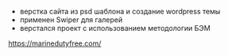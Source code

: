 - верстка сайта из psd шаблона и создание wordpress темы
- применен Swiper для галерей
- верстался проект с использованием методологии БЭМ

https://marinedutyfree.com/
